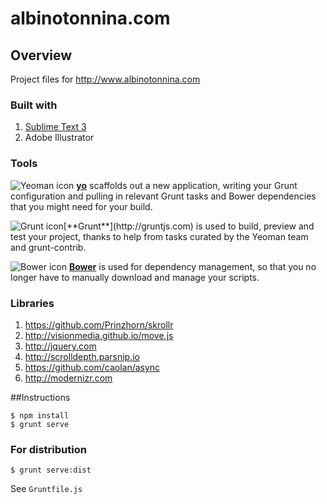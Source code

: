 # albinotonnina.com


## Overview

Project files for <http://www.albinotonnina.com>

### Built with
1. [Sublime Text 3](http://www.sublimetext.com/3)
2. Adobe Illustrator

### Tools

![Yeoman icon](http://www.albinotonnina.com/githubassets/yo.gif "https://github.com/yeoman/yo")
[**yo**](https://github.com/yeoman/yo) scaffolds out a new application, writing your Grunt configuration and pulling in relevant Grunt tasks and Bower dependencies that you might need for your build.

![Grunt icon](http://www.albinotonnina.com/githubassets/grunt.gif "http://gruntjs.com")[**Grunt**](http://gruntjs.com) is used to build, preview and test your project, thanks to help from tasks curated by the Yeoman team and grunt-contrib.

![Bower icon](http://www.albinotonnina.com/githubassets/bower.gif "http://bower.io") [**Bower**](http://bower.io) is used for dependency management, so that you no longer have to manually download and manage your scripts.

### Libraries

1. <https://github.com/Prinzhorn/skrollr>
2. <http://visionmedia.github.io/move.js>
3. <http://jquery.com>
4. <http://scrolldepth.parsnip.io>
5. <https://github.com/caolan/async>
6. <http://modernizr.com>





##Instructions

	$ npm install
	$ grunt serve
	
### For distribution
	
	$ grunt serve:dist


See `Gruntfile.js`